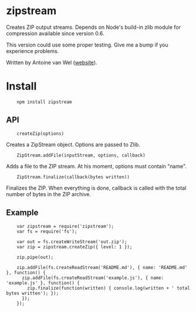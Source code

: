 # zipstream

Creates ZIP output streams.  Depends on Node's build-in zlib module for compression 
available since version 0.6. 

This version could use some proper testing. Give me a bump if you experience problems.

Written by Antoine van Wel ([website](http://wellawaretech.com)).

# Install

        npm install zipstream


## API

        createZip(options)  

Creates a ZipStream object. Options are passed to Zlib.

        ZipStream.addFile(inputStream, options, callback)
  
Adds a file to the ZIP stream. At his moment, options must contain "name".

        ZipStream.finalize(callback(bytes written))

Finalizes the ZIP. When everything is done, callback is called with the total number of bytes in the ZIP archive.


## Example

        var zipstream = require('zipstream');
        var fs = require('fs');
       
        var out = fs.createWriteStream('out.zip');
        var zip = zipstream.createZip({ level: 1 });
       
        zip.pipe(out);
       
        zip.addFile(fs.createReadStream('README.md'), { name: 'README.md' }, function() {
          zip.addFile(fs.createReadStream('example.js'), { name: 'example.js' }, function() {
            zip.finalize(function(written) { console.log(written + ' total bytes written'); });
          });
        });


  
